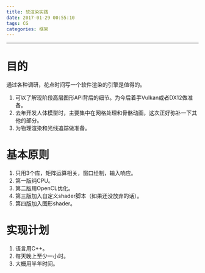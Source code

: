 ```yaml
---
title: 软渲染实践
date: 2017-01-29 00:55:10
tags: CG
categories: 框架
---
```


-------------------------------------

# 目的

通过各种调研，花点时间写一个软件渲染的引擎是值得的。

1. 可以了解现阶段高层图形API背后的细节。为今后着手Vulkan或者DX12做准备。
2. 去年开发人体模型时，主要集中在网格处理和骨骼动画，这次正好弥补一下其他的部分。
3. 为物理渲染和光线追踪做准备。

# 基本原则

1. 只用3个库，矩阵运算相关，窗口绘制，输入响应。
2. 第一版纯CPU。
3. 第二版用OpenCL优化。
4. 第三版加入自定义shader脚本（如果还没放弃的话）。
5. 第四版加入图形shader。

# 实现计划

1. 语言用C++。
2. 每天晚上至少一小时。
3. 大概用半年时间。
